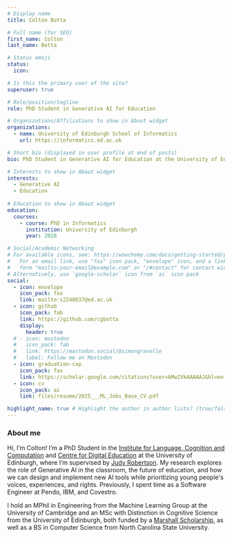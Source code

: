 ```yaml
---
# Display name
title: Colton Botta

# Full name (for SEO)
first_name: Colton
last_name: Botta

# Status emoji
status:
  icon:

# Is this the primary user of the site?
superuser: true

# Role/position/tagline
role: PhD Student in Generative AI for Education

# Organizations/Affiliations to show in About widget
organizations:
  - name: University of Edinburgh School of Informatics
    url: https://informatics.ed.ac.uk

# Short bio (displayed in user profile at end of posts)
bio: PhD Student in Generative AI for Education at the University of Edinburgh School of Informatics.

# Interests to show in About widget
interests:
  - Generative AI
  - Education
  
# Education to show in About widget
education:
  courses:
    - course: PhD in Informatics
      institution: University of Edinburgh
      year: 2028

# Social/Academic Networking
# For available icons, see: https://wowchemy.com/docs/getting-started/page-builder/#icons
#   For an email link, use "fas" icon pack, "envelope" icon, and a link in the
#   form "mailto:your-email@example.com" or "/#contact" for contact widget.
# Alternatively, use `google-scholar` icon from `ai` icon pack
social:
  - icon: envelope
    icon_pack: fas
    link: mailto:s2240037@ed.ac.uk
  - icon: github
    icon_pack: fab
    link: https://github.com/cgbotta
    display:
      header: true
  # - icon: mastodon
  #   icon_pack: fab
  #   link: https://mastodon.social/@simongravelle
  #   label: Follow me on Mastodon
  - icon: graduation-cap
    icon_pack: fas
    link: https://scholar.google.com/citations?user=bMwZVkAAAAAJ&hl=en
  - icon: cv
    icon_pack: ai
    link: files/resume/2025___ML_Jobs_Base_CV.pdf

highlight_name: true # Highlight the author in author lists? (true/false)
---
```


### About me ##

Hi, I’m Colton! I’m a PhD Student in the <a href="https://informatics.ed.ac.uk/ilcc"> Institute for Language, Cognition and Computation</a> and <a href="https://www.de.ed.ac.uk">Centre for Digital Education</a> at the University of Edinburgh, where I’m supervised by <a href="https://www.ed.ac.uk/school-of-informatics/people/judy-robertson">Judy Robertson</a>. My research explores the role of Generative AI in the classroom, the future of education, and how we can design and implement new AI tools while prioritizing young people's voices, experiences, and rights. Previously, I spent time as a Software Engineer at Pendo, IBM, and Covestro. 

I hold an MPhil in Engineering from the Machine Learning Group at the University of Cambridge and an MSc with Distinction in Cognitive Science from the University of Edinburgh, both funded by a <a href="https://www.marshallscholarship.org">Marshall Scholarship</a>, as well as a BS in Computer Science from North Carolina State University. 




<!-- Uncomment this to add a "What I share on GitHub" section -->

<!-- <a href="https://github.com/simongravelle" target="_blank" style="float: right">
  <img src="https://raw.githubusercontent.com/simongravelle/simongravelle.github.io/refs/heads/main/static/img/water-in-polymer.png" alt="Water in polymer - molecular dynamics" width="200">
</a>

<span style="display: block; height: 8px;"></span>

### What I share on <a href="https://github.com/simongravelle" target="_blank" style="text-decoration: none;">GitHub</a> ##

  - Input files for molecular simulations
  - Scripts for preparing and analyzing simulations
  - Data and scripts from my recent publications

<span style="display: block; height: 8px;"></span> -->



<!-- ### Current Projects ##

  - <a href="https://github.com/lammpstutorials" target="_blank" style="text-decoration: none;">LAMMPS tutorials</a> for LAMMPS beginners
  - <a href="https://github.com/mdcourse" target="_blank" style="text-decoration: none;">Guides</a> for implementing molecular simulations from scratch -->


